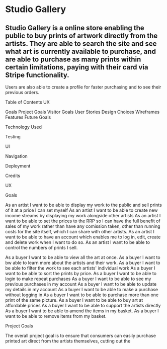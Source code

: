 # Studio Gallery

## Studio Gallery is a online store enabling the public to buy prints of artwork directly from the artists. They are able to search the site and see what art is currently available to purchase, and are able to purchase as many prints within certain limitations, paying with their card via Stripe functionality.

Users are also able to create a profile for faster purchasing and to see their previous orders.

Table of Contents
UX

Goals
Project Goals
Visitor Goals
User Stories
Design Choices
Wireframes
Features
Future Goals

Technology Used

Testing

UI

Navigation


Deployment

Credits

UX

Goals

As an artist I want to be able to display my work to the public and sell prints of it at a price I can set myself
As an artist I want to be able to create new income streams by displaying my work alongside other artists
As an artist I want to be able to set the prices to the RRP so I can have the full benefit of sales of my work rather than have any comission taken, other than running costs for the site itself, which I can share with other artists.
As an artist I want to be able to have an account which enables me to log in, edit, create and delete work when I want to do so.
As an artist I want to be able to control the numbers of prints I sell.

As a buyer I want to be able to view all the art at once.
As a buyer I want to bw able to learn more about the artists and their work.
As a buyer I want to be able to filter the work to see each artists' individual work
As a buyer I want to be able to sort the prints by price.
As a buyer I want to be able to login to make repeat purchases
As a buyer I want to be able to see my previous purchases in my account
As a buyer I want to be able to update my details in my account
As a buyer I want to be able to make a purchase without logging in
As a buyer I want to be able to purchase more than one print of the same picture.
As a buyer I want to be able to buy art at affordable prices
As a buyer I want to be able to support the artists directly
As a buyer I want to be able to amend the items in my basket.
As a buyer I want to be able to remove items from my basket.

Project Goals

The overall project goal is to ensure that consumers can easily purchase printed art direct from the artists themselves, cutting out the 



